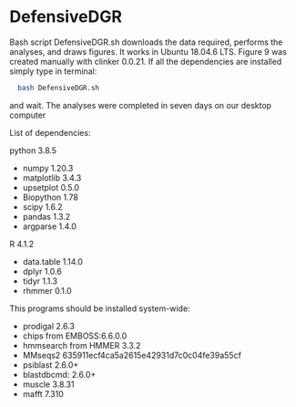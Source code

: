 # DefensiveDGR
Bash script DefensiveDGR.sh downloads the data required, performs the analyses, and draws figures. It works in Ubuntu 18.04.6 LTS. Figure 9 was created manually with clinker 0.0.21. If all the dependencies are installed simply type in terminal:
```sh
  bash DefensiveDGR.sh
  ```
and wait. The analyses were completed in seven days on our desktop computer

List of dependencies:

python 3.8.5
* numpy 1.20.3
* matplotlib 3.4.3
* upsetplot 0.5.0
* Biopython 1.78
* scipy 1.6.2
* pandas 1.3.2
* argparse 1.4.0

R 4.1.2
* data.table 1.14.0
* dplyr 1.0.6
* tidyr 1.1.3
* rhmmer 0.1.0

This programs should be installed system-wide:

* prodigal 2.6.3
* chips from EMBOSS:6.6.0.0
* hmmsearch from HMMER 3.3.2
* MMseqs2 635911ecf4ca5a2615e42931d7c0c04fe39a55cf
* psiblast 2.6.0+
* blastdbcmd: 2.6.0+
* muscle 3.8.31
* mafft 7.310

